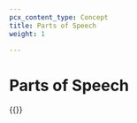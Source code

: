```yaml
---
pcx_content_type: Concept
title: Parts of Speech
weight: 1

---
```


# Parts of Speech

{{<directory-listing>}}
